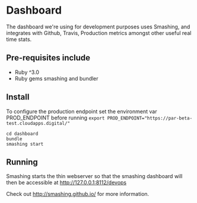 # Dashboard

The dashboard we're using for development purposes uses Smashing, and integrates with Github, Travis, Production metrics amongst other useful real time stats.

## Pre-requisites include
* Ruby ^3.0
* Ruby gems smashing and bundler

## Install
To configure the production endpoint set the environment var PROD_ENDPOINT before running `export PROD_ENDPOINT="https://par-beta-test.cloudapps.digital/"`

    cd dashboard
    bundle
    smashing start
    
## Running

Smashing starts the thin webserver so that the smashing dashboard will then be accessible at http://127.0.0.1:8112/devops

Check out http://smashing.github.io/ for more information.

